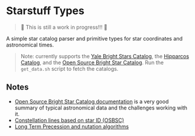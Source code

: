 # Starstuff Types

> 🚧 This is still a work in progress!!! 🚧

A simple star catalog parser and primitive types for star coordinates and astronomical times.

> Note: currently supports the [Yale Bright Stars Catalog](http://tdc-www.harvard.edu/catalogs/bsc5.html),  the [Hipparcos Catalog](https://heasarc.gsfc.nasa.gov/W3Browse/all/hipparcos.html), and the [Open Source Bright Star Catalog](https://github.com/johanley/star-catalog).
  Run the `get_data.sh` script to fetch the catalogs.

## Notes

- [Open Source Bright Star Catalog documentation](https://johanley.github.io/star-catalog/) is a very good summary of typical astronomical data and the challenges working with it.
- [Constellation lines based on star ID (OSBSC)](https://github.com/johanley/constellation-lines)
- [Long Term Precession and nutation algorithms](https://www.aanda.org/articles/aa/pdf/2003/48/aa4068.pdf)